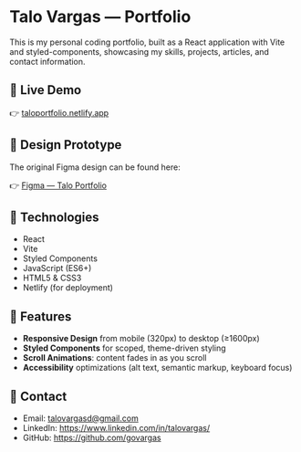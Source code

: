 # Talo Vargas — Portfolio

This is my personal coding portfolio, built as a React application with Vite and styled-components, showcasing my skills, projects, articles, and contact information.

## 🚀 Live Demo

👉 [taloportfolio.netlify.app](https://taloportfolio.netlify.app/)

## 🎨 Design Prototype

The original Figma design can be found here:

👉 [Figma — Talo Portfolio](https://www.figma.com/design/rOH4n5sYyPjvWKIYzKSAMV/Talo-Portfolio?node-id=1078-906&t=AmI7v9okcXEdUF6i-1)

## 🧩 Technologies

- React
- Vite
- Styled Components
- JavaScript (ES6+)
- HTML5 & CSS3
- Netlify (for deployment)

## 🌟 Features

- **Responsive Design** from mobile (320px) to desktop (≥1600px)
- **Styled Components** for scoped, theme-driven styling
- **Scroll Animations**: content fades in as you scroll
- **Accessibility** optimizations (alt text, semantic markup, keyboard focus)

## 📧 Contact

- Email: talovargasd@gmail.com
- LinkedIn: https://www.linkedin.com/in/talovargas/
- GitHub: https://github.com/govargas

